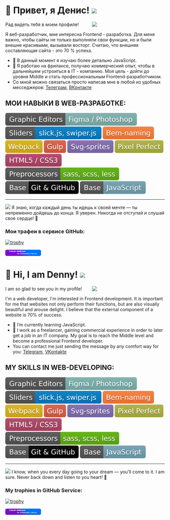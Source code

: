 <div class="main-info profile-ru">
  <h1 class="profile__title">👋 Привет, я Денис!  <img src="https://media.giphy.com/media/12oufCB0MyZ1Go/giphy.gif" width="50"> </h1>
  
<img align='right' src="https://media.giphy.com/media/M9gbBd9nbDrOTu1Mqx/giphy.gif" width="230">
  
  <p class="profile__text-greed">
    Рад видеть тебя в моем профиле!
  </p>

  <p class="profile__text-about">
    Я веб-разработчик, мне интересна Frontend - разработка. Для меня важно, чтобы сайты не только выполняли свои функции, но и были внешне красивыми, вызывали восторг. Считаю, что внешняя составляющая сайта - это 70 % успеха.
  </p>
  
- 🌱  В данный момент я изучаю более детально JavaScript. 
- 👯  Я работаю на фрилансе, получаю коммерческий опыт, чтобы в дальнейшем устроиться в IT - компанию. Моя цель - дойти до уровня Middle и стать профессиональным Frontend-разработчиком.
- Со мной можно связаться просто написав мне в любой из удобных месседжеров: [Телеграм](https://www.t.me/Denny_maverick?target=_blank), [ВКонтакте](https://www.vk.com/maverick177?target=_blank)
  
<h2 class="profile__skills-title">
  МОИ НАВЫКИ В WEB-РАЗРАБОТКЕ: 
</h2>

<img src="./img/bages/1.svg" alt="skill icon">
<img src="./img/bages/2.svg" alt="skill icon">
<img src="./img/bages/3.svg" alt="skill icon">
<img src="./img/bages/4.svg" alt="skill icon">
<img src="./img/bages/5.svg" alt="skill icon">
<img src="./img/bages/6.svg" alt="skill icon">
<img src="./img/bages/7.svg" alt="skill icon">
<img src="./img/bages/8.svg" alt="skill icon">
<img src="./img/bages/9.svg" alt="skill icon">
<img src="./img/bages/10.svg" alt="skill icon">
<img src="./img/bages/11.svg" alt="skill icon">
  
***  

<p>
  <img src="https://media.giphy.com/media/VgCDAzcKvsR6OM0uWg/giphy.gif" width="50"> Я знаю, когда каждый день ты идешь к своей мечте — ты непременно дойдешь до конца. Я уверен. Никогда не отступай и слушай свое сердце! 💖
</p>
  
  ### Мои трафеи в сервисе GitHub:
  
  [![trophy](https://github-profile-trophy.vercel.app/?username=DennyMaverick&theme=algolia)](https://github.com/DennyMaverick/github-profile-trophy)
  
 
<img src="./img/your-dream-is-coming-true.png" alt="dream is coming true"> 
  
</div>


<div class="main-info profile-en">
  <h1 class="profile__title">👋 Hi, I am Denny!  <img src="https://media.giphy.com/media/12oufCB0MyZ1Go/giphy.gif" width="50"> </h1>
  
<img align='right' src="https://media.giphy.com/media/M9gbBd9nbDrOTu1Mqx/giphy.gif" width="230">
  
  <p class="profile__text-greed">
    I am so glad to see you in my profile!
  </p>

  <p class="profile__text-about">
    I'm a web developer, I'm interested in Frontend development. It is important for me that websites not only perform their functions, but are also visually beautiful and arouse delight. I believe that the external component of a website is 70% of success.
  </p>
  
- 🌱  I’m currently learning JavaScript. 
- 👯  I work as a freelancer, gaining commercial experience in order to later get a job in an IT company. My goal is to reach the Middle level and become a professional Frontend developer.
- You can contact me just sending the message by any comfort way for you: [Telegram](https://www.t.me/Denny_maverick?target=_blank), [VKontakte](https://www.vk.com/maverick177?target=_blank)

<h2 class="profile__skills-title">
  MY SKILLS IN WEB-DEVELOPING: 
</h2>

<img src="./img/bages/1.svg" alt="skill icon">
<img src="./img/bages/2.svg" alt="skill icon">
<img src="./img/bages/3.svg" alt="skill icon">
<img src="./img/bages/4.svg" alt="skill icon">
<img src="./img/bages/5.svg" alt="skill icon">
<img src="./img/bages/6.svg" alt="skill icon">
<img src="./img/bages/7.svg" alt="skill icon">
<img src="./img/bages/8.svg" alt="skill icon">
<img src="./img/bages/9.svg" alt="skill icon">
<img src="./img/bages/10.svg" alt="skill icon">
<img src="./img/bages/11.svg" alt="skill icon">
  
***  

<p>
  <img src="https://media.giphy.com/media/VgCDAzcKvsR6OM0uWg/giphy.gif" width="50"> I know, when you every day going to your dream — you'll come to it. I am sure. Never back down and listen to you heart! 💖
</p>
  
  ### My trophies in GitHub Service:
  
  [![trophy](https://github-profile-trophy.vercel.app/?username=DennyMaverick&theme=algolia)](https://github.com/DennyMaverick/github-profile-trophy)
  
 
<img src="./img/your-dream-is-coming-true.png" alt="dream is coming true"> 
  
</div>
